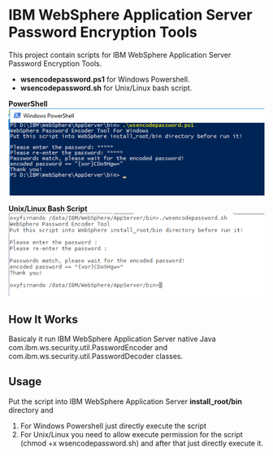 # IBM WebSphere Application Server Password Encryption Tools

This project contain scripts for IBM WebSphere Application Server Password Encryption Tools.

* **wsencodepassword.ps1** for Windows Powershell.
* **wsencodepassword.sh** for Unix/Linux bash script.

**PowerShell**
<br />
![IBM WebSphere Application Server Password Encrypt Powershell](img/powershell.PNG)

**Unix/Linux Bash Script**
<br />
![Image of IBM WebSphere Application Server Password Encrypt Powershell](img/linux.PNG)

## How It Works

Basicaly it run IBM WebSphere Application Server native Java com.ibm.ws.security.util.PasswordEncoder and com.ibm.ws.security.util.PasswordDecoder classes.


## Usage
Put the script into IBM WebSphere Application Server **install_root/bin** directory and
1. For Windows Powershell just directly execute the script
2. For Unix/Linux you need to allow execute permission for the script (chmod +x wsencodepassword.sh) and after that just directly execute it. 
